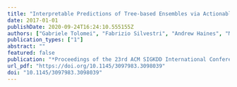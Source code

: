 ```yaml
---
title: "Interpretable Predictions of Tree-based Ensembles via Actionable Feature Tweaking"
date: 2017-01-01
publishDate: 2020-09-24T16:24:10.555155Z
authors: ["Gabriele Tolomei", "Fabrizio Silvestri", "Andrew Haines", "Mounia Lalmas"]
publication_types: ["1"]
abstract: ""
featured: false
publication: "*Proceedings of the 23rd ACM SIGKDD International Conference on Knowledge Discovery and Data Mining, Halifax, NS, Canada, August 13 - 17, 2017*"
url_pdf: "https://doi.org/10.1145/3097983.3098039"
doi: "10.1145/3097983.3098039"
---
```


